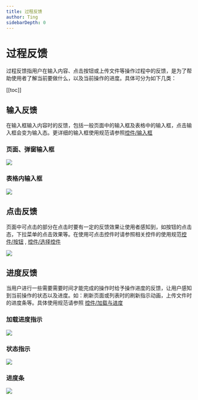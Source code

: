 ```yaml
---
title: 过程反馈
author: Ting
sidebarDepth: 0
---
```

# 过程反馈

过程反馈指用户在输入内容、点击按钮或上传文件等操作过程中的反馈，是为了帮助使用者了解当前要做什么，以及当前操作的进度。具体可分为如下几类：

[[toc]]

## 输入反馈

在输入框输入内容时的反馈，包括一般页面中的输入框及表格中的输入框，点击输入框会变为输入态。更详细的输入框使用规范请参照[控件/输入框](/console/widget/input.html)

### 页面、弹窗输入框

![](http://baiduyun-guideline.bj.bcebos.com/console/feedback/Process_feedback/1_2x.png)

### 表格内输入框

![](http://baiduyun-guideline.bj.bcebos.com/console/feedback/Process_feedback/2_2x.png)

## 点击反馈

页面中可点击的部分在点击时要有一定的反馈效果让使用者感知到，如按钮的点击态，下拉菜单的点击效果等。在使用可点击控件时请参照相关控件的使用规范[控件/按钮](/console/widget/button.html) , [控件/选择控件](/console/widget/select.html)

![](http://baiduyun-guideline.bj.bcebos.com/console/feedback/Process_feedback/3_2x.png)

## 进度反馈

当用户进行一些需要需要时间才能完成的操作时给予操作进度的反馈，让用户感知到当前操作的状态以及进度。如：刷新页面或列表时的刷新指示动画，上传文件时的进度条等。具体使用规范请参照 [控件/加载与进度](/console/widget/loading.html)

### 加载进度指示

![](http://baiduyun-guideline.bj.bcebos.com/console/feedback/Process_feedback/4_2x.png)

### 状态指示

![](http://baiduyun-guideline.bj.bcebos.com/console/feedback/Process_feedback/5_2x.png)

### 进度条

![](http://baiduyun-guideline.bj.bcebos.com/console/feedback/Process_feedback/6_2x.png)